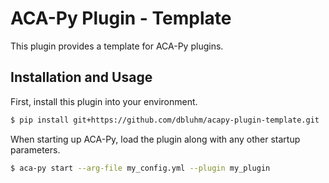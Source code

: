 ACA-Py Plugin - Template
=======================================

This plugin provides a template for ACA-Py plugins.

## Installation and Usage

First, install this plugin into your environment.

```sh
$ pip install git+https://github.com/dbluhm/acapy-plugin-template.git
```

When starting up ACA-Py, load the plugin along with any other startup
parameters.

```sh
$ aca-py start --arg-file my_config.yml --plugin my_plugin
```
